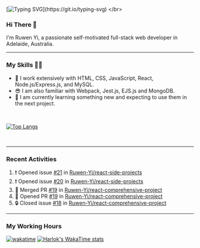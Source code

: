 [![Typing SVG](https://readme-typing-svg.demolab.com?font=Fira+Code&weight=800&duration=4000&pause=5000&vCenter=true&multiline=true&random=false&width=500&height=30&lines=A+DAY+WITHOUT+LEARNING+IS+A+DAY+WASTED.)](https://git.io/typing-svg)
</br>
### Hi There 👋
I'm Ruwen Yi, a passionate self-motivated full-stack web developer in Adelaide, Australia. 
<!-- visitors
<a href="https://visits.dashroshan.com"><img src="https://visits.dashroshan.com/oLlahjarpvnLEU1K3paC?label=VISITS&shadow=1&shadowOpacity=30&swap=0&labelBGColor=484848&countBGColor=2574EA&labelTextColor=FFFFFF&countTextColor=FFFFFF" alt="Visits Counter Badge" height=30px/></a>
-->

---
### My Skills 💪🏼
- 🔭 I work extensively with HTML, CSS, JavaScript, React, Node.js/Express.js, and MySQL.
- 😎 I am also familiar with Webpack, Jest.js, EJS.js and MongoDB.
- 🌱 I am currently learning something new and expecting to use them in the next project.

</br>

[![Top Langs](https://github-readme-stats.vercel.app/api/top-langs/?username=Ruwen-Yi&layout=donut)](https://github.com/Ruwen-Yi/github-readme-stats)

</br>

---
### Recent Activities
<!--START_SECTION:activity-->
1. ❗ Opened issue [#21](https://github.com/Ruwen-Yi/react-side-projects/issues/21) in [Ruwen-Yi/react-side-projects](https://github.com/Ruwen-Yi/react-side-projects)
2. ❗ Opened issue [#20](https://github.com/Ruwen-Yi/react-side-projects/issues/20) in [Ruwen-Yi/react-side-projects](https://github.com/Ruwen-Yi/react-side-projects)
3. 🎉 Merged PR [#19](https://github.com/Ruwen-Yi/react-comprehensive-project/pull/19) in [Ruwen-Yi/react-comprehensive-project](https://github.com/Ruwen-Yi/react-comprehensive-project)
4. 💪 Opened PR [#19](https://github.com/Ruwen-Yi/react-comprehensive-project/pull/19) in [Ruwen-Yi/react-comprehensive-project](https://github.com/Ruwen-Yi/react-comprehensive-project)
5. 🔒 Closed issue [#18](https://github.com/Ruwen-Yi/react-comprehensive-project/issues/18) in [Ruwen-Yi/react-comprehensive-project](https://github.com/Ruwen-Yi/react-comprehensive-project)
<!--END_SECTION:activity-->

---
### My Working Hours
[![wakatime](https://wakatime.com/badge/user/018bad4e-ca4a-4e4e-8c3c-f945f885d9f1.svg)](https://wakatime.com/@018bad4e-ca4a-4e4e-8c3c-f945f885d9f1)
[![Harlok's WakaTime stats](https://github-readme-stats.vercel.app/api/wakatime?username=Ruwen)](https://github.com/Ruwen-Yi/github-readme-stats)

<!--
![Anurag's GitHub stats](https://github-readme-stats.vercel.app/api?username=Ruwen-Yi&hide=stars,contribs)
[![wakatime](https://wakatime.com/badge/user/018bad4e-ca4a-4e4e-8c3c-f945f885d9f1.svg)](https://wakatime.com/@018bad4e-ca4a-4e4e-8c3c-f945f885d9f1)
[![Harlok's WakaTime stats](https://github-readme-stats.vercel.app/api/wakatime?username=Ruwen)](https://github.com/Ruwen-Yi/github-readme-stats)

**Ruwen-Yi/Ruwen-Yi** is a ✨ _special_ ✨ repository because its `README.md` (this file) appears on your GitHub profile.

Here are some ideas to get you started:

- 🔭 I’m currently working on ...
- 🌱 I’m currently learning ...
- 👯 I’m looking to collaborate on ...
- 🤔 I’m looking for help with ...
- 💬 Ask me about ...
- 📫 How to reach me: ...
- 😄 Pronouns: ...
- ⚡ Fun fact: ...
-->
